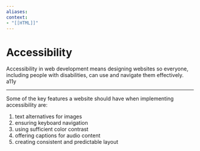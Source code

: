 ```yaml
---
aliases:
context:
- "[[HTML]]"
---
```


# Accessibility

Accessibility in web development means designing websites so everyone, including people with disabilities, can use and navigate them effectively.
a11y

---

Some of the key features a website should have when implementing accessibility are:
1. text alternatives for images
2. ensuring keyboard navigation
3. using sufficient color contrast
4. offering captions for audio content
5. creating consistent and predictable layout